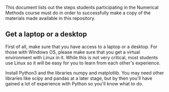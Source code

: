 This document lists out the steps students participating in the Numerical Methods course must do in order to successfully make a copy of the materials made available in this repository. 

## Get a laptop or a desktop

First of all, make sure that you have access to a laptop or a desktop. For those with Windows OS, please make sure that you get a virtual environment with Linux in it. While this is not very critical, most students use Linux so it will be easy for you to learn from each other's experience. 

Install Python3 and the libraries numpy and matplotlib. You may need other libraries like scipy and pandas at a later stage, but by then you'll have gained a lot of experience with Python so you'll know what to do.



